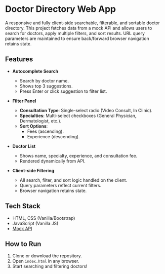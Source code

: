 # Doctor Directory Web App

A responsive and fully client-side searchable, filterable, and sortable doctor directory. This project fetches data from a mock API and allows users to search for doctors, apply multiple filters, and sort results. URL query parameters are maintained to ensure back/forward browser navigation retains state.

## Features

- **Autocomplete Search**
  - Search by doctor name.
  - Shows top 3 suggestions.
  - Press Enter or click suggestion to filter list.

- **Filter Panel**
  - **Consultation Type**: Single-select radio (Video Consult, In Clinic).
  - **Specialties**: Multi-select checkboxes (General Physician, Dermatologist, etc.).
  - **Sort Options**: 
    - Fees (ascending).
    - Experience (descending).
    
- **Doctor List**
  - Shows name, specialty, experience, and consultation fee.
  - Rendered dynamically from API.
  
- **Client-side Filtering**
  - All search, filter, and sort logic handled on the client.
  - Query parameters reflect current filters.
  - Browser navigation retains state.

## Tech Stack

- HTML, CSS (Vanilla/Bootstrap)
- JavaScript (Vanilla JS)
- [Mock API](https://srijandubey.github.io/campus-api-mock/SRM-C1-25.json)

## How to Run

1. Clone or download the repository.
2. Open `index.html` in any browser.
3. Start searching and filtering doctors!

